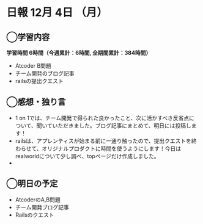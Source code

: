 # 日報  12月 4日 （月）

## ◯学習内容

**学習時間  6時間（今週累計：6時間, 全期間累計：384時間）**
- Atcoder B問題
- チーム開発のブログ記事
- railsの提出クエスト

## ◯感想・独り言
- 1 on 1では、チーム開発で得られた良かったこと、次に活かすべき反省点について、聞いていただきました。ブログ記事にまとめて、明日には投稿します！
- railsは、アプレンティスが始まる前に一通り触ったので、提出クエストを終わらせて、オリジナルプロダクトに時間を使うようにします！今日はrealworldについて少し調べ、topページだけ作成しました。
- 
## ◯明日の予定
- AtcoderのA,B問題
- チーム開発ブログ記事
- Railsのクエスト